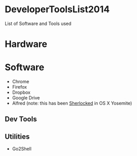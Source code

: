 DeveloperToolsList2014
======================

List of Software and Tools used

# Hardware



# Software
* Chrome
* Firefox
* Dropbox
* Google Drive
* Alfred (note: this has been [Sherlocked](http://www.urbandictionary.com/define.php?term=sherlocked) in OS X Yosemite)


## Dev Tools


## Utilities
* Go2Shell
